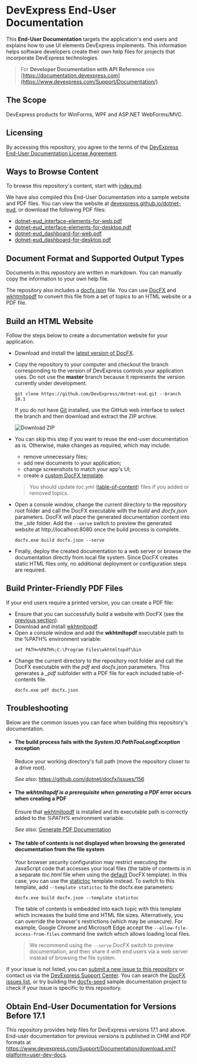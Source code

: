 # DevExpress End-User Documentation

This **End-User Documentation** targets the application's end users and explains how to use UI elements DevExpress implements. This information helps software developers create their own help files for projects that incorporate DevExpress technologies.

> For **Developer Documentation with API Reference** see [https://documentation.devexpress.com](https://www.devexpress.com/Support/Documentation/).

## The Scope
DevExpress products for WinForms, WPF and ASP.NET WebForms/MVC. 

## Licensing
By accessing this repository, you agree to the terms of the [DevExpress End-User Documentation License Agreement](LICENSE.md).

## Ways to Browse Content
To browse this repository's content, start with [index.md](index.md).  

We have also compiled this End-User Documentation into a sample website and PDF files. You can view the website at [devexpress.github.io/dotnet-eud](https://devexpress.github.io/dotnet-eud/), or download the following PDF files:

* [dotnet-eud_interface-elements-for-web.pdf](https://devexpress.github.io/dotnet-eud/pdf/dotnet-eud_interface-elements-for-web.pdf)
* [dotnet-eud_interface-elements-for-desktop.pdf](https://devexpress.github.io/dotnet-eud/pdf/dotnet-eud_interface-elements-for-desktop.pdf)
* [dotnet-eud_dashboard-for-web.pdf](https://devexpress.github.io/dotnet-eud/pdf/dotnet-eud_dashboard-for-web.pdf)
* [dotnet-eud_dashboard-for-desktop.pdf](https://devexpress.github.io/dotnet-eud/pdf/dotnet-eud_dashboard-for-desktop.pdf)

## Document Format and Supported Output Types
Documents in this repository are written in markdown. You can manually copy the information to your own help file.

The repository also includes a [docfx.json](docfx.json) file. You can use [DocFX](https://dotnet.github.io/docfx/) and [wkhtmltopdf](https://github.com/wkhtmltopdf/wkhtmltopdf) to convert this file from a set of topics to an HTML website or a PDF file.   

## Build an HTML Website
Follow the steps below to create a documentation website for your application.

- Download and install the [latest version of DocFX](https://github.com/dotnet/docfx/releases). 
- Copy the repository to your computer and checkout the branch corresponding to the version of DevExpress controls your application uses. Do not use the **master** branch because it represents the version currently under development.
    ```
    git clone https://github.com/DevExpress/dotnet-eud.git --branch 18.1
    ```
  If you do not have [Git](https://git-scm.com/) installed, use the GitHub web interface to select the branch and then download and extract the ZIP archive.
  
  ![Download ZIP](https://user-images.githubusercontent.com/20167812/29712204-4ffaee9e-89a1-11e7-8a0e-3ff0464adda4.png)
- You can skip this step if you want to reuse the end-user documentation as is. Otherwise, make changes as required, which may include:
  - remove unnecessary files;
  - add new documents to your application;
  - change screenshots to match your app's UI;
  - create a [custom DocFX template](https://dotnet.github.io/docfx/tutorial/howto_create_custom_template.html).
  > You should update *toc.yml* ([table-of-content](https://dotnet.github.io/docfx/tutorial/intro_toc.html)) files if you added or removed topics.
- Open a console window, change the current directory to the repository root folder and call the DocFX executable with the *build* and *docfx.json* parameters. DocFX will place the generated documentation content into the *\_site* folder. Add the `--serve` switch to preview the generated website at http://localhost:8080 once the build process is complete. 
    ```
    docfx.exe build docfx.json --serve
    ```
- Finally, deploy the created documentation to a web server or browse the documentation directly from local file system. Since DocFX creates static HTML files only, no additional deployment or configuration steps are required.

## Build Printer-Friendly PDF Files
If your end users require a printed version, you can create a PDF file:
- Ensure that you can successfully build a website with DocFX (see the [previous section](#build-your-own-documentation-website)).
- Download and install [wkhtmltopdf](https://wkhtmltopdf.org/downloads.html).
- Open a console window and add the **wkhtmltopdf** executable path to the %PATH% environment variable:
    ```
    set PATH=%PATH%;C:\Program Files\wkhtmltopdf\bin
    ```
- Change the current directory to the repository root folder and call the DocFX executable with the *pdf* and *docfx.json* parameters. This generates a *_pdf* subfоlder with a PDF file for each included table-of-contents file.
    ```
    docfx.exe pdf docfx.json
    ```

## Troubleshooting
Below are the common issues you can face when building this repository's documentation. 

* #### The build process fails with the *System.IO.PathTooLongException* exception
  Reduce your working directory's full path (move the repository closer to a drive root).

  *See also:* https://github.com/dotnet/docfx/issues/156
  
* #### The *wkhtmltopdf is a prerequisite when generating a PDF* error occurs when creating a PDF
  Ensure that [wkhtmltopdf](https://wkhtmltopdf.org/downloads.html) is installed and its executable path is correctly added to the *%PATH%* environment variable.

  *See also:* [Generate PDF Documentation](http://dotnet.github.io/docfx/tutorial/walkthrough/walkthrough_generate_pdf.html)
 
* #### The table of contents is not displayed when browsing the generated documentation from the file system
  Your browser security configuration may restrict executing the JavaScript code that accesses your local files (the table of contents is in a separate *toc.html* file when using the [default](https://github.com/dotnet/docfx/tree/dev/src/docfx.website.themes/default) DocFX template). In this case, you can use the [statictoc](https://github.com/dotnet/docfx/tree/dev/src/docfx.website.themes/statictoc) template instead. To switch to this template, add `--template statictoc` to the docfx.exe parameters:
    ```
    docfx.exe build docfx.json --template statictoc
    ```
  The table of contents is embedded into each topic with this template which increases the build time and HTML file sizes. Alternatively, you can override the browser's restrictions (which may be unsecure). For example, Google Chrome and Microsoft Edge accept the `--allow-file-access-from-files` command line switch which allows loading local files.
  
  > We recommend using the `--serve` DocFX switch to preview documentation, and then share it with end users via a web server instead of browsing the file system.

If your issue is not listed, you can [submit a new issue to this repository](https://github.com/DevExpress/dotnet-eud/issues/new) or contact us via the [DevExpress Support Center](https://www.devexpress.com/Support/Center/). You can search the [DocFX issues list](https://github.com/dotnet/docfx/issues), or try building the [docfx\-seed](https://github.com/docascode/docfx-seed) sample documentation project to check if your issue is specific to this repository. 

## Obtain End-User Documentation for Versions Before 17.1
This repository provides help files for DevExpress versions 17.1 and above. End-user documentation for previous versions is published in CHM and PDF formats at https://www.devexpress.com/Support/Documentation/download.xml?platform=user-dev-docs.
